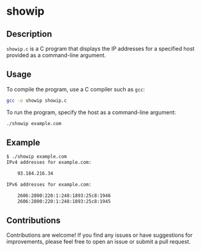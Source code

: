 # showip

## Description

`showip.c` is a C program that displays the IP addresses for a specified host provided as a command-line argument.

## Usage

To compile the program, use a C compiler such as `gcc`:

```bash
gcc -o showip showip.c

```

To run the program, specify the host as a command-line argument:

```bash
./showip example.com
```

## Example

```bash
$ ./showip example.com
IPv4 addresses for example.com:

    93.184.216.34

IPv6 addresses for example.com:

    2606:2800:220:1:248:1893:25c8:1946
    2606:2800:220:1:248:1893:25c8:1945
```

## Contributions

Contributions are welcome! If you find any issues or have suggestions for improvements, please feel free to open an issue or submit a pull request.